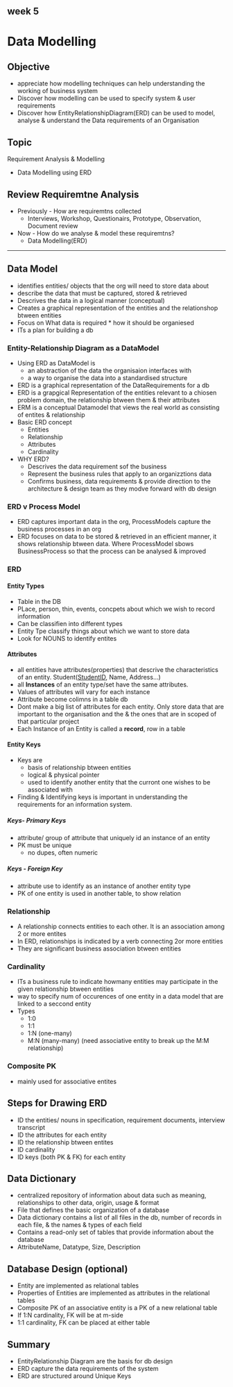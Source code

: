 ## week 5

# Data Modelling

## Objective

- appreciate how modelling techniques can help understanding the working of business system
- Discover how modelling can be used to specify system & user requirements
- Discover how EntityRelationshipDiagram(ERD) can be used to model, analyse & understand the Data requirements of an Organisation

## Topic

Requirement Analysis & Modelling

- Data Modelling using ERD

## Review Requiremtne Analysis

- Previously - How are requiremtns collected
  - Interviews, Workshop, Questionairs, Prototype, Observation, Document review
- Now - How do we analyse & model these requiremtns?
  - Data Modelling(ERD)

---

## Data Model

- identifies entities/ objects that the org will need to store data about
- describe the data that must be captured, stored & retrieved
- Descrives the data in a logical manner (conceptual)
- Creates a graphical representation of the entities and the relationshop btween entities
- Focus on What data is required * how it should be organiesed
- ITs a plan for building a db

### Entity-Relationship Diagram as a DataModel

- Using ERD as DataModel is
  - an abstraction of the data the organisaion interfaces with
  - a way to organise the data into a standardised structure
- ERD is a graphical representation of the DataRequirements for a db
- ERD is a grapgical Representation of the entities relevant to a chiosen problem domain, the relationship btween them & their attributes
- ERM is a conceptual Datamodel that views the real world as consisting of entites & relationship
- Basic ERD concept
  - Entities
  - Relationship
  - Attributes
  - Cardinality
- WHY ERD?
  - Descrives the data requirement sof the business
  - Represent the business rules that apply to an organizztions data
  - Confirms business, data requirements & provide direction to the architecture & design team as they modve forward with db design

### ERD v Process Model

- ERD captures important data in the org, ProcessModels capture the business processes in an org
- ERD focuses on data to be stored & retrieved in an efficient manner, it shows relationship btween data. Where ProcessModel sbows BusinessProcess so that the process can be analysed & improved

### ERD

#### Entity Types

- Table in the DB
- PLace, person, thin, events, concpets about which we wish to record information
- Can be classifien into different types
- Entity Tpe classify things about which we want to store data
- Look for NOUNS to identify entites

#### Attributes

- all entities have attributes(properties) that descrive the characteristics of an entity. Student(<u>StudentID</u>, Name, Address...)
- all **Instances** of an entity type/set have the same attributes.
- Values of attributes will vary for each instance
- Attribute become colimns in a table db
- Dont make a big list of attributes for each entity. Only store data that are important to the organisation and the & the ones that are in scoped of that particular project
- Each Instance of an Entity is called a **record**, row in a table

#### Entity Keys

- Keys are
  - basis of relationship btween entities
  - logical & physical pointer
  - used to identify another entity that the curront one wishes to be associated with
- Finding & Identifying keys is important in understanding the requirements for an information system.

##### Keys- Primary Keys

- attribute/ group of attribute that uniquely id an instance of an entity
- PK must be unique
  - no dupes, often numeric

##### Keys - Foreign Key

- attribute use to identify as an instance of another entity type
- PK of one entity is used in another table, to show relation

### Relationship

- A relationship connects entities to each other. It is an association among 2 or more entites
- In ERD, relationships is indicated by a verb connecting 2or more entities
- They are significant business association btween entities

### Cardinality

- ITs a business rule to indicate howmany entities may participate in the given relationship btween entities
- way to specify num of occurences of one entity in a data model that are linked to a seccond entity
- Types
  - 1:0
  - 1:1
  - 1:N  (one-many)
  - M:N  (many-many) (need associative entity to break up the M:M relationship)

### Composite PK

- mainly used for associative entites

## Steps for Drawing ERD

- ID the entities/ nouns in specification, requirement documents, interview transcript
- ID the attributes for each entity
- ID the relationship btween entites
- ID cardinality
- ID keys (both PK & FK) for each entity

## Data Dictionary

- centralized repository of information about data such as meaning, relationships to other data, origin, usage & format
- File that defines the basic organization of a database
- Data dictionary contains a list of all files in the db, number of records in each file, & the names & types of each field
- Contains a read-only set of tables that provide information about the database
- AttributeName, Datatype, Size, Description

## Database Design (optional)

- Entity are implemented as relational tables
- Properties of Entities are implemented as attributes in the relational tables
- Composite PK of an associative entity is a PK of a new relational table
- If 1:N cardinality, FK will be at m-side
- 1:1 cardinality, FK can be placed at either table

## Summary

- EntityRelationship Diagram are the basis for db design
- ERD capture the data requirements of the system
- ERD are structured around Unique Keys
